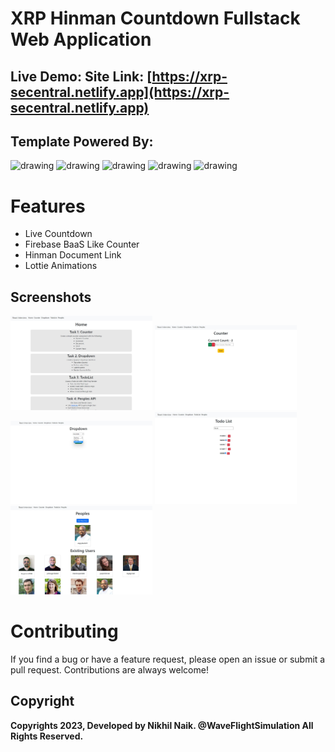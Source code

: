 
# XRP Hinman Countdown Fullstack Web Application
## Live Demo: Site Link: [https://xrp-secentral.netlify.app](https://xrp-secentral.netlify.app) 

## Template Powered By: 
<img src="https://cdn.freebiesupply.com/logos/large/2x/react-1-logo-png-transparent.png" alt="drawing" width="100"/> <img 
src="https://upload.wikimedia.org/wikipedia/commons/thumb/b/b2/Bootstrap_logo.svg/1280px-Bootstrap_logo.svg.png" alt="drawing" height="100" width="115"/> <img 
src="https://firebase.google.com/static/images/brand-guidelines/logo-vertical.png" alt="drawing" width="100"/> <img 
src="https://play-lh.googleusercontent.com/2VNrlf-gc2gUspYuqAe7oijQG9BaaK_0F9DkSqh8gYUqKDzIguBwzEdfY5ms1Olid8w" alt="drawing" width="100"/> <img 
src="https://www.drupal.org/files/project-images/animate.png" alt="drawing"  height="100" width="180"/>  

# Features
- Live Countdown
- Firebase BaaS Like Counter
- Hinman Document Link
- Lottie Animations

## Screenshots
<p float="left">
  <img src="https://github.com/nikhilsurfingaus/react-coding-interview-template/blob/master/src/assets/1.jpg" height=45% width=45% />
  <img src="https://github.com/nikhilsurfingaus/react-coding-interview-template/blob/master/src/assets/2.jpg" height=45% width=45% />
  <img src="https://github.com/nikhilsurfingaus/react-coding-interview-template/blob/master/src/assets/3.jpg" height=45% width=45% />
  <img src="https://github.com/nikhilsurfingaus/react-coding-interview-template/blob/master/src/assets/4.jpg" height=45% width=45% />
  <img src="https://github.com/nikhilsurfingaus/react-coding-interview-template/blob/master/src/assets/5.jpg" height=45% width=45% />
</p>

# Contributing
If you find a bug or have a feature request, please open an issue or submit a pull request. Contributions are always welcome!
## Copyright

**Copyrights 2023, Developed by Nikhil Naik. @WaveFlightSimulation All Rights Reserved.**

